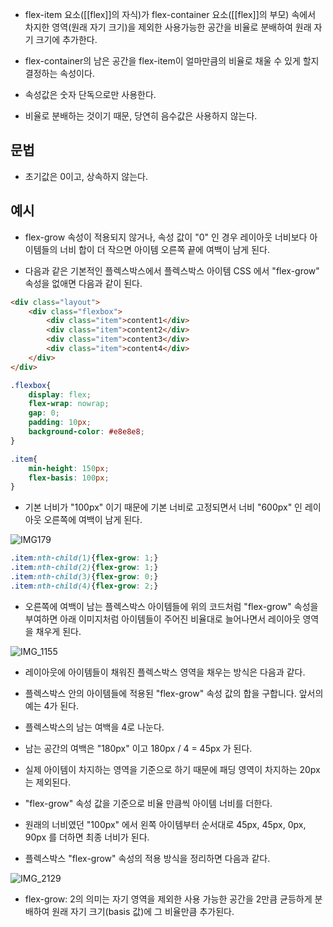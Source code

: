 - flex-item 요소([[flex]]의 자식)가 flex-container 요소([[flex]]의 부모) 속에서 차지한 영역(원래 자기 크기)을 제외한 사용가능한 공간을 비율로 분배하여 원래 자기 크기에 추가한다.

- flex-container의 남은 공간을 flex-item이 얼마만큼의 비율로 채울 수 있게 할지 결정하는 속성이다.
- 속성값은 숫자 단독으로만 사용한다.
- 비율로 분배하는 것이기 때문, 당연히 음수값은 사용하지 않는다.


## 문법

- 초기값은 0이고, 상속하지 않는다.


## 예시

- flex-grow 속성이 적용되지 않거나, 속성 값이 "0" 인 경우 레이아웃 너비보다 아이템들의 너비 합이 더 작으면 아이템 오른쪽 끝에 여백이 남게 된다.

- 다음과 같은 기본적인 플렉스박스에서 플렉스박스 아이템 CSS 에서 "flex-grow" 속성을 없애면 다음과 같이 된다.

```html
<div class="layout">
    <div class="flexbox">
        <div class="item">content1</div>
        <div class="item">content2</div>
        <div class="item">content3</div>
        <div class="item">content4</div>
    </div>
</div>
```


```css
.flexbox{
    display: flex;
    flex-wrap: nowrap;
    gap: 0;
    padding: 10px;
    background-color: #e8e8e8;
}

.item{
    min-height: 150px;
    flex-basis: 100px;
}
```

- 기본 너비가 "100px" 이기 때문에 기본 너비로 고정되면서 너비 "600px" 인 레이아웃 오른쪽에 여백이 남게 된다.

![IMG179](https://apost.dev/content/images/2023/12/img-179.jpg)


```css
.item:nth-child(1){flex-grow: 1;}
.item:nth-child(2){flex-grow: 1;}
.item:nth-child(3){flex-grow: 0;}
.item:nth-child(4){flex-grow: 2;}
```

- 오른쪽에 여백이 남는 플렉스박스 아이템들에 위의 코드처럼 "flex-grow" 속성을 부여하면 아래 이미지처럼 아이템들이 주어진 비율대로 늘어나면서 레이아웃 영역을 채우게 된다.

![IMG_1155](https://apost.dev/content/images/2023/12/img_1-155.jpg)

- 레이아웃에 아이템들이 채워진 플렉스박스 영역을 채우는 방식은 다음과 같다.
- 플렉스박스 안의 아이템들에 적용된 "flex-grow" 속성 값의 합을 구합니다. 앞서의 예는 4가 된다.

- 플렉스박스의 남는 여백을 4로 나눈다.
- 남는 공간의 여백은 "180px" 이고 180px / 4 = 45px 가 된다. 
- 실제 아이템이 차지하는 영역을 기준으로 하기 때문에 패딩 영역이 차지하는 20px는 제외된다.

- "flex-grow" 속성 값을 기준으로 비율 만큼씩 아이템 너비를 더한다.
- 원래의 너비였던 "100px" 에서 왼쪽 아이템부터 순서대로 45px, 45px, 0px, 90px 를 더하면 최종 너비가 된다.

- 플렉스박스 "flex-grow" 속성의 적용 방식을 정리하면 다음과 같다.

![IMG_2129](https://apost.dev/content/images/2023/12/img_2-129.jpg)

- flex-grow: 2의 의미는 자기 영역을 제외한 사용 가능한 공간을 2만큼 균등하게 분배하여 원래 자기 크기(basis 값)에 그 비율만큼 추가된다.